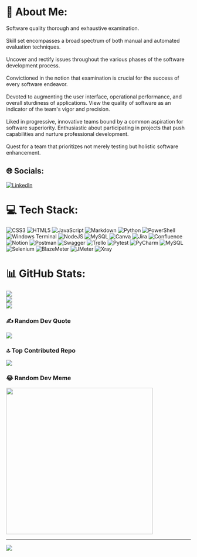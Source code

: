 # 💫 About Me:
Software quality thorough and exhaustive examination.
<br>
<br>
Skill set encompasses a broad spectrum of both manual and automated evaluation techniques.
<br>
<br>
Uncover and rectify issues throughout the various phases of the software development process.
<br>
<br>
Convictioned in the notion that examination is crucial for the success of every software endeavor.
<br>
<br>
Devoted to augmenting the user interface, operational performance, and overall sturdiness of applications. View the quality of software as an indicator of the team's vigor and precision.
<br>
<br>
Liked in progressive, innovative teams bound by a common aspiration for software superiority. Enthusiastic about participating in projects that push capabilities and nurture professional development.
<br>
<br>
Quest for a team that prioritizes not merely testing but holistic software enhancement.



## 🌐 Socials:
[![LinkedIn](https://img.shields.io/badge/LinkedIn-%230077B5.svg?logo=linkedin&logoColor=white)](https://linkedin.com/in/linkedin.com/in/patricgallardo) 

# 💻 Tech Stack:
![CSS3](https://img.shields.io/badge/css3-%231572B6.svg?style=for-the-badge&logo=css3&logoColor=white) 
![HTML5](https://img.shields.io/badge/html5-%23E34F26.svg?style=for-the-badge&logo=html5&logoColor=white) 
![JavaScript](https://img.shields.io/badge/javascript-%23323330.svg?style=for-the-badge&logo=javascript&logoColor=%23F7DF1E) 
![Markdown](https://img.shields.io/badge/markdown-%23000000.svg?style=for-the-badge&logo=markdown&logoColor=white) 
![Python](https://img.shields.io/badge/python-3670A0?style=for-the-badge&logo=python&logoColor=ffdd54) 
![PowerShell](https://img.shields.io/badge/PowerShell-%235391FE.svg?style=for-the-badge&logo=powershell&logoColor=white) 
![Windows Terminal](https://img.shields.io/badge/Windows%20Terminal-%234D4D4D.svg?style=for-the-badge&logo=windows-terminal&logoColor=white) 
![NodeJS](https://img.shields.io/badge/node.js-6DA55F?style=for-the-badge&logo=node.js&logoColor=white) 
      ![MySQL](https://img.shields.io/badge/mysql-%2300000f.svg?style=for-the-badge&logo=mysql&logoColor=white) 
      ![Canva](https://img.shields.io/badge/Canva-%2300C4CC.svg?style=for-the-badge&logo=Canva&logoColor=white) 
      ![Jira](https://img.shields.io/badge/jira-%230A0FFF.svg?style=for-the-badge&logo=jira&logoColor=white) 
      ![Confluence](https://img.shields.io/badge/confluence-%23172BF4.svg?style=for-the-badge&logo=confluence&logoColor=white) 
      ![Notion](https://img.shields.io/badge/Notion-%23000000.svg?style=for-the-badge&logo=notion&logoColor=white) 
      ![Postman](https://img.shields.io/badge/Postman-FF6C37?style=for-the-badge&logo=postman&logoColor=white) 
      ![Swagger](https://img.shields.io/badge/-Swagger-%23Clojure?style=for-the-badge&logo=swagger&logoColor=white) 
      ![Trello](https://img.shields.io/badge/Trello-%23026AA7.svg?style=for-the-badge&logo=Trello&logoColor=white) 
      ![Pytest](https://img.shields.io/badge/pytest-%230A9EDC.svg?style=for-the-badge&logo=pytest&logoColor=white) 
              ![PyCharm](https://img.shields.io/badge/pycharm-143?style=for-the-badge&logo=pycharm&logoColor=black&color=black&labelColor=green) 
              ![MySQL](https://img.shields.io/badge/mysql-%2300f.svg?style=for-the-badge&logo=mysql&logoColor=white) 
              ![Selenium](https://img.shields.io/badge/-selenium-%43B02A?style=for-the-badge&logo=selenium&logoColor=white) 
              ![BlazeMeter](https://img.shields.io/badge/BlazeMeter-CA4245?style=for-the-badge&logo=BlazeMeter&logoColor=white) 
              ![JMeter](https://img.shields.io/badge/JMeter-%23CF2900.svg?style=for-the-badge&logo=ApacheJmeter&logoColor=white) 
              ![Xray](https://img.shields.io/badge/XRay-00bbff?style=for-the-badge&logo=XRay&logoColor=white)

# 📊 GitHub Stats:
![](https://github-readme-stats.vercel.app/api?username=GitTestingPat&theme=dark&hide_border=false&include_all_commits=true&count_private=true)<br/>
![](https://github-readme-streak-stats.herokuapp.com/?user=GitTestingPat&theme=dark&hide_border=false)<br/>
![](https://github-readme-stats.vercel.app/api/top-langs/?username=GitTestingPat&theme=dark&hide_border=false&include_all_commits=true&count_private=true&layout=compact)

### ✍️ Random Dev Quote
![](https://quotes-github-readme.vercel.app/api?type=horizontal&theme=radical)

### 🔝 Top Contributed Repo
![](https://github-contributor-stats.vercel.app/api?username=GitTestingPat&limit=5&theme=radical&combine_all_yearly_contributions=true)

### 😂 Random Dev Meme
<img src='https://randommeme-five.vercel.app/' style="height: 400px;"/>

---
<a href="https://visitcount.itsvg.in">
  <img src="https://visitcount.itsvg.in/api?id=GitTestingPat&label=Profile%20Views&color=11&icon=0&pretty=true" />
</a>

<!-- Proudly created with GPRM ( https://gprm.itsvg.in ) -->
